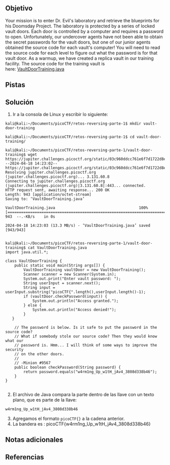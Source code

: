 ## Objetivo
Your mission is to enter Dr. Evil's laboratory and retrieve the blueprints for his Doomsday Project. The laboratory is protected by a series of locked vault doors. Each door is controlled by a computer and requires a password to open. Unfortunately, our undercover agents have not been able to obtain the secret passwords for the vault doors, but one of our junior agents obtained the source code for each vault's computer! You will need to read the source code for each level to figure out what the password is for that vault door. As a warmup, we have created a replica vault in our training facility. The source code for the training vault is here: [VaultDoorTraining.java](https://jupiter.challenges.picoctf.org/static/03c960ddcc761e6f7d1722d8e6212db3/VaultDoorTraining.java)

## Pistas
## Solución
1. Ir a la consola de Linux y escribir lo siguiente:
```
kali@kali:~/Documents/picoCTF/retos-reversing-parte-1$ mkdir vault-door-training

kali@kali:~/Documents/picoCTF/retos-reversing-parte-1$ cd vault-door-training/

kali@kali:~/Documents/picoCTF/retos-reversing-parte-1/vault-door-training$ wget https://jupiter.challenges.picoctf.org/static/03c960ddcc761e6f7d1722d8e6212db3/VaultDoorTraining.java
--2024-04-18 14:23:02--  https://jupiter.challenges.picoctf.org/static/03c960ddcc761e6f7d1722d8e6212db3/VaultDoorTraining.java
Resolving jupiter.challenges.picoctf.org (jupiter.challenges.picoctf.org)... 3.131.60.8
Connecting to jupiter.challenges.picoctf.org (jupiter.challenges.picoctf.org)|3.131.60.8|:443... connected.
HTTP request sent, awaiting response... 200 OK
Length: 943 [application/octet-stream]
Saving to: ‘VaultDoorTraining.java’

VaultDoorTraining.java                                     100%[=======================================================================================================================================>]     943  --.-KB/s    in 0s      

2024-04-18 14:23:03 (13.3 MB/s) - ‘VaultDoorTraining.java’ saved [943/943]


kali@kali:~/Documents/picoCTF/retos-reversing-parte-1/vault-door-training$ cat VaultDoorTraining.java
import java.util.*;

class VaultDoorTraining {
    public static void main(String args[]) {
        VaultDoorTraining vaultDoor = new VaultDoorTraining();
        Scanner scanner = new Scanner(System.in); 
        System.out.print("Enter vault password: ");
        String userInput = scanner.next();
        String input = userInput.substring("picoCTF{".length(),userInput.length()-1);
        if (vaultDoor.checkPassword(input)) {
            System.out.println("Access granted.");
        } else {
            System.out.println("Access denied!");
        }
   }

    // The password is below. Is it safe to put the password in the source code?
    // What if somebody stole our source code? Then they would know what our
    // password is. Hmm... I will think of some ways to improve the security
    // on the other doors.
    //
    // -Minion #9567
    public boolean checkPassword(String password) {
        return password.equals("w4rm1ng_Up_w1tH_jAv4_3808d338b46");
    }
}


```
2. El archivo de Java compara la parte dentro de las llave con un texto plano, que es parte de la llave:
```
w4rm1ng_Up_w1tH_jAv4_3808d338b46
```
3. Agregamos el formato `picoCTF{}` a la cadena anterior.
4. La bandera es :
picoCTF{w4rm1ng_Up_w1tH_jAv4_3808d338b46}
## Notas adicionales
## Referencias
